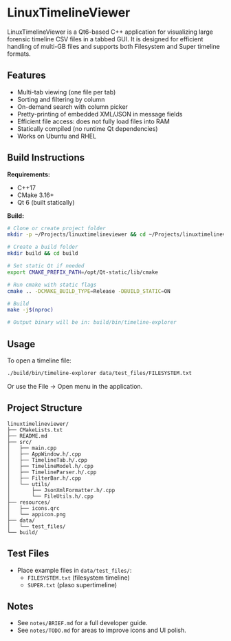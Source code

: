 # LinuxTimelineViewer

LinuxTimelineViewer is a Qt6-based C++ application for visualizing large forensic timeline CSV files in a tabbed GUI. It is designed for efficient handling of multi-GB files and supports both Filesystem and Super timeline formats.

## Features
- Multi-tab viewing (one file per tab)
- Sorting and filtering by column
- On-demand search with column picker
- Pretty-printing of embedded XML/JSON in message fields
- Efficient file access: does not fully load files into RAM
- Statically compiled (no runtime Qt dependencies)
- Works on Ubuntu and RHEL

## Build Instructions

**Requirements:**
- C++17
- CMake 3.16+
- Qt 6 (built statically)

**Build:**
```bash
# Clone or create project folder
mkdir -p ~/Projects/linuxtimelineviewer && cd ~/Projects/linuxtimelineviewer

# Create a build folder
mkdir build && cd build

# Set static Qt if needed
export CMAKE_PREFIX_PATH=/opt/Qt-static/lib/cmake

# Run cmake with static flags
cmake .. -DCMAKE_BUILD_TYPE=Release -DBUILD_STATIC=ON

# Build
make -j$(nproc)

# Output binary will be in: build/bin/timeline-explorer
```

## Usage

To open a timeline file:
```bash
./build/bin/timeline-explorer data/test_files/FILESYSTEM.txt
```
Or use the File → Open menu in the application.

## Project Structure
```
linuxtimelineviewer/
├── CMakeLists.txt
├── README.md
├── src/
│   ├── main.cpp
│   ├── AppWindow.h/.cpp
│   ├── TimelineTab.h/.cpp
│   ├── TimelineModel.h/.cpp
│   ├── TimelineParser.h/.cpp
│   ├── FilterBar.h/.cpp
│   └── utils/
│       ├── JsonXmlFormatter.h/.cpp
│       └── FileUtils.h/.cpp
├── resources/
│   ├── icons.qrc
│   └── appicon.png
├── data/
│   └── test_files/
└── build/
```

## Test Files
- Place example files in `data/test_files/`:
  - `FILESYSTEM.txt` (filesystem timeline)
  - `SUPER.txt` (plaso supertimeline)

## Notes
- See `notes/BRIEF.md` for a full developer guide.
- See `notes/TODO.md` for areas to improve icons and UI polish.
